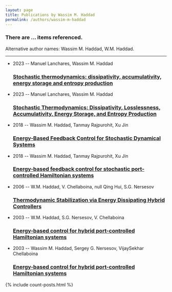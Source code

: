 ```yaml
---
layout: page
title: Publications by Wassim M. Haddad
permalink: /authors/wassim-m-haddad
---
```


<h3 id="number-posts">There are ... items referenced.</h3>
<p id='info-authors'>Alternative author names: Wassim M. Haddad, W.M. Haddad.</p>
<hr />
<ul class="post-list">
<li><span class='post-meta'>2023 -- Manuel Lanchares, Wassim M. Haddad</span><h3><a class='post-link' href="{{ site.baseurl }}/stochastic-thermodynamics-dissipativity-accumulativity-energy-storage-and-entropy-production">Stochastic thermodynamics: dissipativity, accumulativity, energy storage and entropy production</a></h3></li>
<li><span class='post-meta'>2023 -- Manuel Lanchares, Wassim M. Haddad</span><h3><a class='post-link' href="{{ site.baseurl }}/stochastic-thermodynamics-dissipativity-losslessness-accumulativity-energy-storage-and-entropy-production">Stochastic Thermodynamics: Dissipativity, Losslessness, Accumulativity, Energy Storage, and Entropy Production</a></h3></li>
<li><span class='post-meta'>2018 -- Wassim M. Haddad, Tanmay Rajpurohit, Xu Jin</span><h3><a class='post-link' href="{{ site.baseurl }}/energy-based-feedback-control-for-stochastic-dynamical-systems">Energy-Based Feedback Control for Stochastic Dynamical Systems</a></h3></li>
<li><span class='post-meta'>2018 -- Wassim M. Haddad, Tanmay Rajpurohit, Xu Jin</span><h3><a class='post-link' href="{{ site.baseurl }}/energy-based-feedback-control-for-stochastic-port-controlled-hamiltonian-systems">Energy-based feedback control for stochastic port-controlled Hamiltonian systems</a></h3></li>
<li><span class='post-meta'>2006 -- W.M. Haddad, V. Chellaboina, null Qing Hui, S.G. Nersesov</span><h3><a class='post-link' href="{{ site.baseurl }}/thermodynamic-stabilization-via-energy-dissipating-hybrid-controllers">Thermodynamic Stabilization via Energy Dissipating Hybrid Controllers</a></h3></li>
<li><span class='post-meta'>2003 -- W.M. Haddad, S.G. Nersesov, V. Chellaboina</span><h3><a class='post-link' href="{{ site.baseurl }}/energy-based-control-for-hybrid-port-controlled-hamiltonian-systems0">Energy-based control for hybrid port-controlled Hamiltonian systems</a></h3></li>
<li><span class='post-meta'>2003 -- Wassim M. Haddad, Sergey G. Nersesov, VijaySekhar Chellaboina</span><h3><a class='post-link' href="{{ site.baseurl }}/energy-based-control-for-hybrid-port-controlled-hamiltonian-systems">Energy-based control for hybrid port-controlled Hamiltonian systems</a></h3></li>

</ul>
{% include count-posts.html %}

